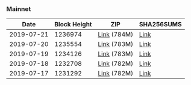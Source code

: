 ### Mainnet

|    Date    | Block Height | ZIP | SHA256SUMS |
| ---------- | ------------ | --- | ---------- |
| 2019-07-21 | 1236974 | [Link](https://s3-ap-southeast-2.amazonaws.com/ion-bootstrap/mainnet/2019-07-21/bootstrap.dat.zip) (784M) | [Link](https://s3-ap-southeast-2.amazonaws.com/ion-bootstrap/mainnet/2019-07-21/SHA256SUMS) |
| 2019-07-20 | 1235554 | [Link](https://s3-ap-southeast-2.amazonaws.com/ion-bootstrap/mainnet/2019-07-20/bootstrap.dat.zip) (783M) | [Link](https://s3-ap-southeast-2.amazonaws.com/ion-bootstrap/mainnet/2019-07-20/SHA256SUMS) |
| 2019-07-19 | 1234126 | [Link](https://s3-ap-southeast-2.amazonaws.com/ion-bootstrap/mainnet/2019-07-19/bootstrap.dat.zip) (783M) | [Link](https://s3-ap-southeast-2.amazonaws.com/ion-bootstrap/mainnet/2019-07-19/SHA256SUMS) |
| 2019-07-18 | 1232708 | [Link](https://s3-ap-southeast-2.amazonaws.com/ion-bootstrap/mainnet/2019-07-18/bootstrap.dat.zip) (782M) | [Link](https://s3-ap-southeast-2.amazonaws.com/ion-bootstrap/mainnet/2019-07-18/SHA256SUMS) |
| 2019-07-17 | 1231292 | [Link](https://s3-ap-southeast-2.amazonaws.com/ion-bootstrap/mainnet/2019-07-17/bootstrap.dat.zip) (782M) | [Link](https://s3-ap-southeast-2.amazonaws.com/ion-bootstrap/mainnet/2019-07-17/SHA256SUMS) |

